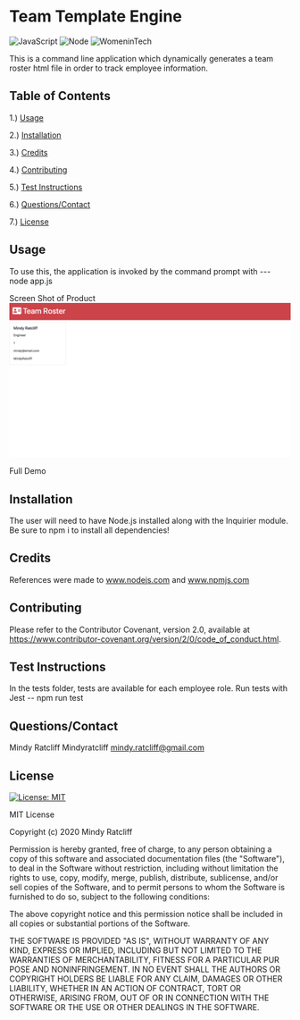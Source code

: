 # Team Template Engine

 
 ![JavaScript](https://img.shields.io/github/languages/top/Mindyratcliff/templateengine) ![Node](https://img.shields.io/badge/-nodejs-green) ![WomeninTech](https://img.shields.io/badge/womanmade-100%25-ff69b4)

 

This is a command line application which dynamically generates a team roster html file in order to track employee information.

## Table of Contents
1.) [Usage](#usage)

2.) [Installation](#installation)

3.) [Credits](#credits)

4.) [Contributing](#contributing)

5.) [Test Instructions](#test-instructions)

6.) [Questions/Contact](#questions/contact)

7.) [License](#license)

## Usage
To use this, the application is invoked by the command prompt with --- node app.js 

Screen Shot of Product 
![ScreenShot](screenshot.png)

Full Demo 



## Installation 
The user will need to have Node.js installed along with the Inquirier module. 
Be sure to npm i to install all dependencies! 

## Credits
References were made to www.nodejs.com and www.npmjs.com

## Contributing 
Please refer to the Contributor Covenant, version 2.0, available at https://www.contributor-covenant.org/version/2/0/code_of_conduct.html.

## Test Instructions 
In the tests folder, tests are available for each employee role. Run tests with Jest -- npm run test

## Questions/Contact 
Mindy Ratcliff
Mindyratcliff
mindy.ratcliff@gmail.com

## License
[![License: MIT](https://img.shields.io/badge/License-MIT-yellow.svg)](https://opensource.org/licenses/MIT) 

MIT License

Copyright (c) 2020 Mindy Ratcliff

Permission is hereby granted, free of charge, to any person obtaining a copy
of this software and associated documentation files (the "Software"), to deal
in the Software without restriction, including without limitation the rights
to use, copy, modify, merge, publish, distribute, sublicense, and/or sell
copies of the Software, and to permit persons to whom the Software is
furnished to do so, subject to the following conditions:

The above copyright notice and this permission notice shall be included in all
copies or substantial portions of the Software.

THE SOFTWARE IS PROVIDED "AS IS", WITHOUT WARRANTY OF ANY KIND, EXPRESS OR
IMPLIED, INCLUDING BUT NOT LIMITED TO THE WARRANTIES OF MERCHANTABILITY,
FITNESS FOR A PARTICULAR PUR
POSE AND NONINFRINGEMENT. IN NO EVENT SHALL THE
AUTHORS OR COPYRIGHT HOLDERS BE LIABLE FOR ANY CLAIM, DAMAGES OR OTHER
LIABILITY, WHETHER IN AN ACTION OF CONTRACT, TORT OR OTHERWISE, ARISING FROM,
OUT OF OR IN CONNECTION WITH THE SOFTWARE OR THE USE OR OTHER DEALINGS IN THE
SOFTWARE.
